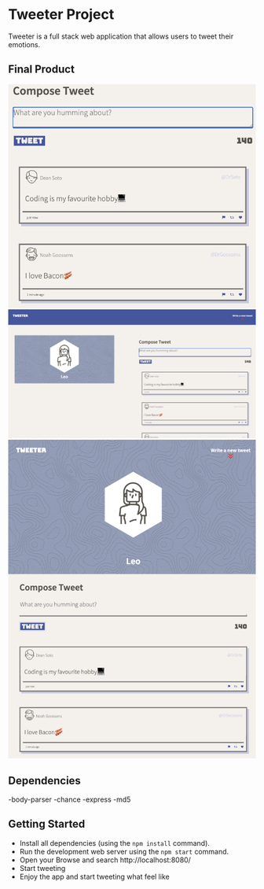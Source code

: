 # Tweeter Project

Tweeter is a full stack web application that allows users to tweet their emotions.

## Final Product

!["enjoy our tweet box and tell the word how you feel"](https://github.com/lpdancona/tweeter/blob/master/docs/tweet-box.png?raw=true)
!["enjoy it on a big screen"](https://github.com/lpdancona/tweeter/blob/master/docs/big-screen.png?raw=true)
!["enjoy it on a small screen if you want to"](https://github.com/lpdancona/tweeter/blob/master/docs/small-screen.png?raw=true)

## Dependencies

-body-parser
-chance
-express
-md5

## Getting Started

- Install all dependencies (using the `npm install` command).
- Run the development web server using the `npm start` command.
- Open your Browse and search http://localhost:8080/
- Start tweeting
- Enjoy the app and start tweeting what feel like
